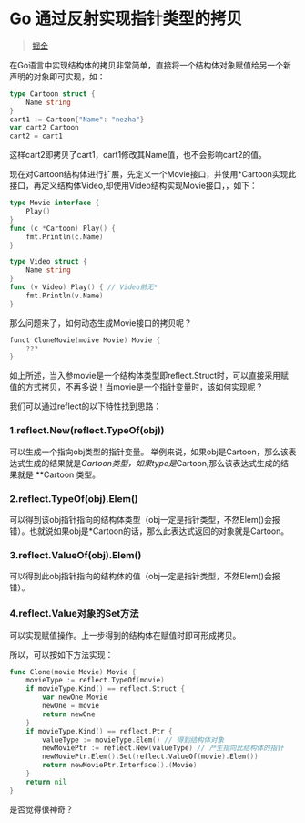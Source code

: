 [//]:# (2021/11/09 14:11|GOLANG|https://img2.baidu.com/it/u=4085757625,2228131633&fm=26&fmt=auto)
# Go 通过反射实现指针类型的拷贝
> [掘金](https://juejin.cn/post/6844903922205720590)

在Go语言中实现结构体的拷贝非常简单，直接将一个结构体对象赋值给另一个新声明的对象即可实现，如：

```go
type Cartoon struct {
	Name string
}
cart1 := Cartoon{"Name": "nezha"}
var cart2 Cartoon
cart2 = cart1
```

这样cart2即拷贝了cart1，cart1修改其Name值，也不会影响cart2的值。

现在对Cartoon结构体进行扩展，先定义一个Movie接口，并使用*Cartoon实现此接口，再定义结构体Video,却使用Video结构实现Movie接口，，如下：

```go
type Movie interface {
    Play()
}
func (c *Cartoon) Play() {
    fmt.Println(c.Name)
}

type Video struct {
	Name string
}
func (v Video) Play() { // Video前无*
    fmt.Println(v.Name)
}
```

那么问题来了，如何动态生成Movie接口的拷贝呢？

```go
funct CloneMovie(moive Movie) Movie {
    ???
}
```

如上所述，当入参movie是一个结构体类型即reflect.Struct时，可以直接采用赋值的方式拷贝，不再多说！当movie是一个指针变量时，该如何实现呢？


我们可以通过reflect的以下特性找到思路：

### 1.reflect.New(reflect.TypeOf(obj))
可以生成一个指向obj类型的指针变量。
举例来说，如果obj是Cartoon，那么该表达式生成的结果就是*Cartoon类型，如果type是*Cartoon,那么该表达式生成的结果就是 **Cartoon 类型。

### 2.reflect.TypeOf(obj).Elem()
可以得到该obj指针指向的结构体类型（obj一定是指针类型，不然Elem()会报错）。也就说如果obj是*Cartoon的话，那么此表达式返回的对象就是Cartoon。

### 3.reflect.ValueOf(obj).Elem()
可以得到此obj指针指向的结构体的值（obj一定是指针类型，不然Elem()会报错）。

### 4.reflect.Value对象的Set方法
可以实现赋值操作。上一步得到的结构体在赋值时即可形成拷贝。

所以，可以按如下方法实现：
```go
func Clone(movie Movie) Movie {
	movieType := reflect.TypeOf(movie)
	if movieType.Kind() == reflect.Struct {
		var newOne Movie
		newOne = movie
		return newOne
	}
	if movieType.Kind() == reflect.Ptr {
		valueType := movieType.Elem() // 得到结构体对象
		newMoviePtr := reflect.New(valueType) // 产生指向此结构体的指针
		newMoviePtr.Elem().Set(reflect.ValueOf(movie).Elem())
		return newMoviePtr.Interface().(Movie)
	}
	return nil
}
```
是否觉得很神奇？
